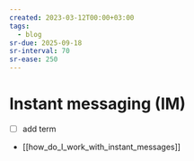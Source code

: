 ```yaml
---
created: 2023-03-12T00:00+03:00
tags:
  - blog
sr-due: 2025-09-18
sr-interval: 70
sr-ease: 250
---
```


# Instant messaging (IM)

- [ ] add term

- [[how_do_I_work_with_instant_messages]]
